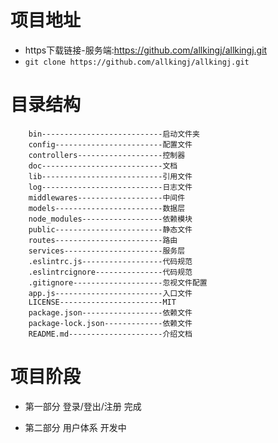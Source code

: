 # 项目地址

+ https下载链接-服务端:https://github.com/allkingj/allkingj.git
+ ```git clone https://github.com/allkingj/allkingj.git```

# 目录结构

```
    bin---------------------------启动文件夹
    config------------------------配置文件
    controllers-------------------控制器
    doc---------------------------文档
    lib---------------------------引用文件
    log---------------------------日志文件
    middlewares-------------------中间件
    models------------------------数据层
    node_modules------------------依赖模块
    public------------------------静态文件
    routes------------------------路由
    services----------------------服务层
    .eslintrc.js------------------代码规范
    .eslintrcignore---------------代码规范
    .gitignore--------------------忽视文件配置
    app.js------------------------入口文件
    LICENSE-----------------------MIT
    package.json------------------依赖文件
    package-lock.json-------------依赖文件
    README.md---------------------介绍文档
```

# 项目阶段

- 第一部分 登录/登出/注册 完成

- 第二部分 用户体系 开发中